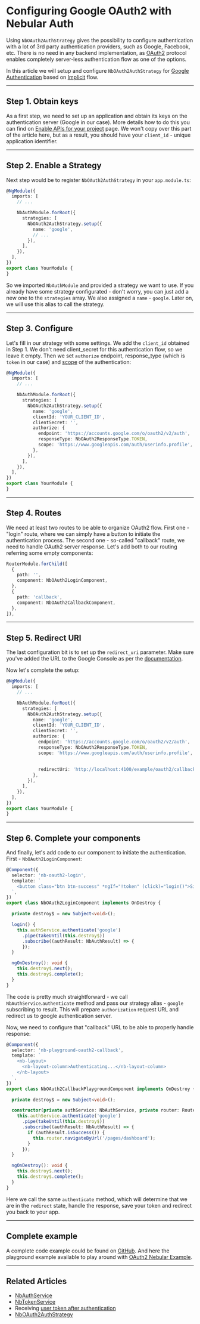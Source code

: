 # Configuring Google OAuth2 with Nebular Auth

Using `NbOAuth2AuthStrategy` gives the possibility to configure authentication with a lot of 3rd party authentication providers, such as Google, Facebook, etc.
There is no need in any backend implementation, as [OAuth2](https://tools.ietf.org/html/rfc6749) protocol enables completely server-less authentication flow as one of the options.

In this article we will setup and configure `NbOAuth2AuthStrategy` for [Google Authentication](https://developers.google.com/identity/protocols/OAuth2UserAgent) 
based on [Implicit](https://tools.ietf.org/html/rfc6749#section-4.2) flow.
<hr>

## Step 1. Obtain keys

As a first step, we need to set up an application and obtain its keys on the authentication server (Google in our case).
More details how to do this you can find on [Enable APIs for your project](https://developers.google.com/identity/protocols/OAuth2UserAgent#enable-apis) page. 
We won't copy over this part of the article here, but as a result, you should have your `client_id` - unique application identifier.
<hr>

## Step 2. Enable a Strategy

Next step would be to register `NbOAuth2AuthStrategy` in your `app.module.ts`:

```ts
@NgModule({
  imports: [
    // ...

    NbAuthModule.forRoot({
      strategies: [
        NbOAuth2AuthStrategy.setup({
          name: 'google',
          // ...
        }),
      ],
    }),
  ],
})
export class YourModule {
}
``` 

So we imported `NbAuthModule` and provided a strategy we want to use. If you already have some strategy configurated - don't worry, you can just add a new one to the `strategies` array.
We also assigned a `name` - `google`. Later on, we will use this alias to call the strategy.
<hr>

## Step 3. Configure

Let's fill in our strategy with some settings. We add the `client_id` obtained in Step 1. We don't need client_secret for this authentication flow, so we leave it empty.
Then we set `authorize` endpoint, response_type (which is `token` in our case) and [scope](https://tools.ietf.org/html/rfc6749#section-3.3) of the authentication:
 
```ts
@NgModule({
  imports: [
    // ...

    NbAuthModule.forRoot({
      strategies: [
        NbOAuth2AuthStrategy.setup({
          name: 'google',
          clientId: 'YOUR_CLIENT_ID',
          clientSecret: '',
          authorize: {
            endpoint: 'https://accounts.google.com/o/oauth2/v2/auth',
            responseType: NbOAuth2ResponseType.TOKEN,
            scope: 'https://www.googleapis.com/auth/userinfo.profile',
          },
        }),
      ],
    }),
  ],
})
export class YourModule {
}
```
<hr>

## Step 4. Routes

We need at least two routes to be able to organize OAuth2 flow. First one - "login" route, where we can simply have a button to initiate the authentication process.
The second one - so-called "callback" route, we need to handle OAuth2 server response.
Let's add both to our routing referring some empty components:

```ts
RouterModule.forChild([
  {
    path: '',
    component: NbOAuth2LoginComponent,
  },
  {
    path: 'callback',
    component: NbOAuth2CallbackComponent,
  },
]),
```
<hr>

## Step 5. Redirect URI

The last configuration bit is to set up the `redirect_uri` parameter. Make sure you've added the URL to the Google Console as per the [documentation](https://developers.google.com/identity/protocols/OAuth2UserAgent#redirecting).

Now let's complete the setup:
```ts
@NgModule({
  imports: [
    // ...

    NbAuthModule.forRoot({
      strategies: [
        NbOAuth2AuthStrategy.setup({
          name: 'google',
          clientId: 'YOUR_CLIENT_ID',
          clientSecret: '',
          authorize: {
            endpoint: 'https://accounts.google.com/o/oauth2/v2/auth',
            responseType: NbOAuth2ResponseType.TOKEN,
            scope: 'https://www.googleapis.com/auth/userinfo.profile',
            
            
            redirectUri: 'http://localhost:4100/example/oauth2/callback',
          },
        }),
      ],
    }),
  ],
})
export class YourModule {
}
```
<hr>

## Step 6. Complete your components

And finally, let's add code to our component to initiate the authentication. First - `NbOAuth2LoginComponent`:


```ts
@Component({
  selector: 'nb-oauth2-login',
  template: `
    <button class="btn btn-success" *ngIf="!token" (click)="login()">Sign In with Google</button>
  `,
})
export class NbOAuth2LoginComponent implements OnDestroy {

  private destroy$ = new Subject<void>();

  login() {
    this.authService.authenticate('google')
      .pipe(takeUntil(this.destroy$))
      .subscribe((authResult: NbAuthResult) => {
      });
  }

  ngOnDestroy(): void {
    this.destroy$.next();
    this.destroy$.complete();
  }
}
```
The code is pretty much straightforward - we call `NbAuthService`.`authenticate` method and pass our strategy alias - `google` subscribing to result.
This will prepare `authorization` request URL and redirect us to google authentication server.

Now, we need to configure that "callback" URL to be able to properly handle response:

```ts
@Component({
  selector: 'nb-playground-oauth2-callback',
  template: `
    <nb-layout>
      <nb-layout-column>Authenticating...</nb-layout-column>
    </nb-layout>
  `,
})
export class NbOAuth2CallbackPlaygroundComponent implements OnDestroy {

  private destroy$ = new Subject<void>();

  constructor(private authService: NbAuthService, private router: Router) {
    this.authService.authenticate('google')
      .pipe(takeUntil(this.destroy$))
      .subscribe((authResult: NbAuthResult) => {
        if (authResult.isSuccess()) {
          this.router.navigateByUrl('/pages/dashboard');
        }
      });
  }

  ngOnDestroy(): void {
    this.destroy$.next();
    this.destroy$.complete();
  }
}
``` 
Here we call the same `authenticate` method, which will determine that we are in the `redirect` state, handle the response, save your token and redirect you back to your app.
<hr>

## Complete example

A complete code example could be found on [GitHub](https://github.com/akveo/nebular/tree/master/src/playground/with-layout/oauth2).
And here the playground example available to play around with [OAuth2 Nebular Example](/example/oauth2).

<hr>

## Related Articles

- [NbAuthService](/docs/auth/nbauthservice)
- [NbTokenService](/docs/auth/nbtokenservice)
- Receiving [user token after authentication](/docs/auth/getting-user-token)
- [NbOAuth2AuthStrategy](/docs/auth/nboauth2authstrategy)
